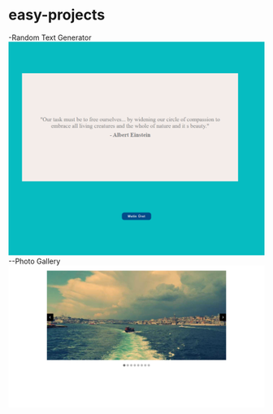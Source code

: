 # easy-projects

-Random Text Generator
![preview img](/rastgele-metin.png)
--Photo Gallery
![preview img](/fotograf-galeri.png)

